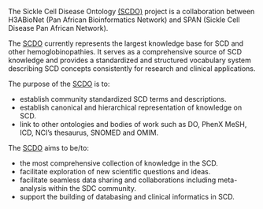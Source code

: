 The Sickle Cell Disease Ontology [(SCDO)](https://www.ebi.ac.uk/ols/ontologies/scdo) project is a collaboration between H3ABioNet (Pan African Bioinformatics Network) and SPAN (Sickle Cell Disease Pan African Network).

The [SCDO](https://scdontology.h3abionet.org/) currently represents the largest knowledge base for SCD and other hemoglobinopathies. It serves as a comprehensive source of SCD knowledge and provides a standardized and structured vocabulary system describing SCD concepts consistently for research and clinical applications. 

The purpose of the [SCDO](https://www.ebi.ac.uk/ols/ontologies/scdo) is to:

- establish community standardized SCD terms and descriptions.
- establish canonical and hierarchical representation of knowledge on SCD.
- link to other ontologies and bodies of work such as DO, PhenX MeSH, ICD, NCI’s thesaurus, SNOMED and OMIM.

The [SCDO](https://www.ebi.ac.uk/ols/ontologies/scdo) aims to be/to:

- the most comprehensive collection of knowledge in the SCD.
- facilitate exploration of new scientific questions and ideas.
- facilitate seamless data sharing and collaborations including meta-analysis within the SDC community.
- support the building of databasing and clinical informatics in SCD.

